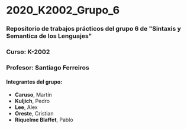 # 2020_K2002_Grupo_6
### Repositorio de trabajos prácticos del grupo 6 de "Sintaxis y Semantica de los Lenguajes" 
### Curso: K-2002  
### Profesor: Santiago Ferreiros
#### Integrantes del grupo: 
* **Caruso**, Martín 
* **Kuljich**, Pedro 
* **Lee**, Alex 
* **Oreste**, Cristian 
* **Riquelme Blaffet**, Pablo
